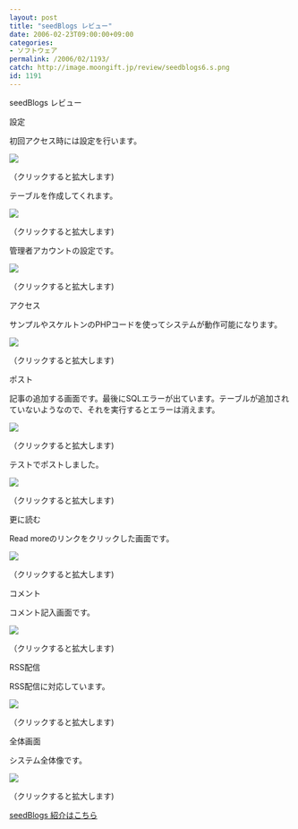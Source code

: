 ```yaml
---
layout: post
title: "seedBlogs レビュー"
date: 2006-02-23T09:00:00+09:00
categories:
- ソフトウェア
permalink: /2006/02/1193/
catch: http://image.moongift.jp/review/seedblogs6.s.png
id: 1191
---
```

seedBlogs レビュー  
<!--more-->

設定

  

初回アクセス時には設定を行います。

  

[![](http://image.moongift.jp/review/seedblogs1.s.png)](http://image.moongift.jp/review/seedblogs1.png)  
  
（クリックすると拡大します)

  

テーブルを作成してくれます。

  

[![](http://image.moongift.jp/review/seedblogs2.s.png)](http://image.moongift.jp/review/seedblogs2.png)  
  
（クリックすると拡大します)

  

管理者アカウントの設定です。

  

[![](http://image.moongift.jp/review/seedblogs3.s.png)](http://image.moongift.jp/review/seedblogs3.png)  
  
（クリックすると拡大します)

  

アクセス

  

サンプルやスケルトンのPHPコードを使ってシステムが動作可能になります。

  

[![](http://image.moongift.jp/review/seedblogs4.s.png)](http://image.moongift.jp/review/seedblogs4.png)  
  
（クリックすると拡大します)

  

ポスト

  

記事の追加する画面です。最後にSQLエラーが出ています。テーブルが追加されていないようなので、それを実行するとエラーは消えます。

  

[![](http://image.moongift.jp/review/seedblogs5.s.png)](http://image.moongift.jp/review/seedblogs5.png)  
  
（クリックすると拡大します)

  

テストでポストしました。

  

[![](http://image.moongift.jp/review/seedblogs6.s.png)](http://image.moongift.jp/review/seedblogs6.png)  
  
（クリックすると拡大します)

  

更に読む

  

Read moreのリンクをクリックした画面です。

  

[![](http://image.moongift.jp/review/seedblogs7.s.png)](http://image.moongift.jp/review/seedblogs7.png)  
  
（クリックすると拡大します)

  

コメント

  

コメント記入画面です。

  

[![](http://image.moongift.jp/review/seedblogs8.s.png)](http://image.moongift.jp/review/seedblogs8.png)  
  
（クリックすると拡大します)

  

RSS配信

  

RSS配信に対応しています。

  

[![](http://image.moongift.jp/review/seedblogs9.s.png)](http://image.moongift.jp/review/seedblogs9.png)  
  
（クリックすると拡大します)

  

全体画面

  

システム全体像です。

  

[![](http://image.moongift.jp/review/seedblogs10.s.png)](http://image.moongift.jp/review/seedblogs10.png)  
  
（クリックすると拡大します)

  

[seedBlogs 紹介はこちら](http://oss.moongift.jp/intro/i-1188.html)

